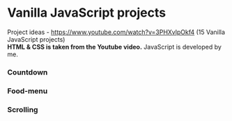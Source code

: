 # Vanilla JavaScript projects
Project ideas - https://www.youtube.com/watch?v=3PHXvlpOkf4 (15 Vanilla JavaScript projects)<br>
**HTML & CSS is taken from the Youtube video.** JavaScript is developed by me.<br>

### Countdown

### Food-menu

### Scrolling
